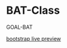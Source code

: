 # BAT-Class
GOAL-BAT

[bootstrap live preview](https://xinchou16.github.io/BAT-Class/bootstrap.html)